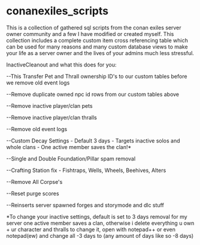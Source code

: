 # conanexiles_scripts
This is a collection of gathered sql scripts from the conan exiles server owner community and a few I have modified or created myself.  This collection includes a complete custom item cross referencing table which can be used for many reasons and many custom database views to make your life as a server owner and the lives of your admins much less stressful.



InactiveCleanout and what this does for you:

--This Transfer Pet and Thrall ownership ID's to our custom tables before we remove old event logs

--Remove duplicate owned npc id rows from our custom tables above 

--Remove inactive player/clan pets

--Remove inactive player/clan thralls

--Remove old event logs 

--Custom Decay Settings - Default 3 days - Targets inactive solos and whole clans - One active member saves the clan!*

--Single and Double Foundation/Pillar spam removal

--Crafting Station fix - Fishtraps, Wells, Wheels, Beehives, Alters

--Remove All Corpse's 

--Reset purge scores

--Reinserts server spawned forges and storymode and dlc stuff


*To change your inactive settings, default is set to 3 days removal for my server
one active member saves a clan, otherwise i delete everything u own + ur character and thralls
to change it, open with notepad++ or even notepad(ew)  and change all    -3 days   to    (any amount of days like so -8 days)
